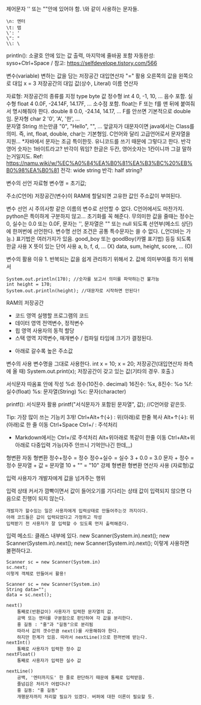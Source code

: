 제어문자
    '' 또는 ""안에 있어야 함.
    \와 같이 사용하는 문자들.

    \n: 엔터
    \t: 탭
    \': '
    \": "
    \\: \

println(): 소괄호 안에 있는 값 출력, 마지막에 줄바꿈 포함
자동완성: syso+Ctrl+Space / 참고: https://selfdevelope.tistory.com/566

변수(variable)
    변하는 값을 담는 저장공간
    대입연산자 "=" 활용
    오른쪽의 값을 왼쪽으로 대입
    x           =           3
    저장공간의  대입        값(상수, Literal)
    이름        연산자

자료형: 저장공간의 종류를 지정
            type    byte    값
    정수형  int     4       0, -1, 10, ...              음수 포함.
    실수형  float   4       0.0F, -24.14F, 14.17F, ...     소수점 포함.
                            float는 F 또는 f를 맨 뒤에 붙여줘서 명시해줘야 한다.
            double  8       0.0, -24.14, 14.17, ...
                            F를 안쓰면 기본적으로 double임.
    문자형  char    2       '0', 'A', '한', ...         
    문자열  String  쓰는만큼 "0", "Hello", "", ...
            앞글자가 대문자이면 java에서는 Class를 의미.
            즉, int, float, double, char는 기본형임.
            C언어와 달리 고급언어로서 문자열을 지원...
        *자바에서 문자는 조금 특이한듯. 유니코드를 쓰기 때문에 그렇다고 한다.
        반각 영어 숫자는 1바이트라고? 반각이 뭐임?
        한글은 두칸, 영어숫자는 1칸이니까 그걸 말하는거일지도.
        Ref: https://namu.wiki/w/%EC%A0%84%EA%B0%81%EA%B3%BC%20%EB%B0%98%EA%B0%81
        전각: wide string
        반각: half string?

변수의 선언
    자료형 변수명 = 초기값;

주소(C언어)
    저장공간(변수)이 RAM에 할달되면 고유한 값인 주소값이 부여된다.

변수 선언 시 주의사항
    같은 이름의 변수로 선언할 수 없다. C언어에서도 마찬가지.
        python은 특이하게 구분하지 않고...
    초기화를 꼭 해준다.
        무의미한 값을 줄때는 정수는 0, 실수는 0.0 또는 0.0F,
            문자는 '', 문자열은 "" 또는 null
    되도록 선언부(메소드 상단)에 한꺼번에 선언한다.
    변수명 선언 조건은 공통
    특수문자는 쓸 수 없다. (_언더바는 가능.)
        표기법은 여러가지가 있음. good_boy 또는 goodBoy(카멜 표기법) 등등
    되도록 한글 사용 X
    뜻이 있는 단어 사용
    a, b, f, d, ... (X)
    data, sum, height, score, ... (O)

변수의 활용 이유
    1. 반복되는 값을 쉽게 관리하기 위해서
    2. 값에 의미부여를 하기 위해서
    
    System.out.println(170); //숫자를 보고서 의미를 파악하는건 불가능
    int height = 170;
    System.out.println(height); //대문자로 시작하면 안된다!

RAM의 저장공간
- 코드 영역
    실행할 프로그램의 코드
- 데이터 영역
    전역변수, 정적변수
- 힙 영역
    사용자의 동적 할당
- 스택 영역
    지역변수, 매개변수 / 컴파일 타임에 크기가 결정된다.
* 아래로 갈수록 높은 주소값

변수의 사용
    변수명을 그대로 사용한다.
    int x = 10;
    x = 20;                 저장공간(대입연산자 좌측에 올 때)
    System.out.print(x);    저장공간이 갖고 있는 값(기타의 경우. 호출.)

서식문자
    따옴표 안에 작성
    %d: 정수(10진수. decimal) 16진수: %x, 8진수: %o
    %f: 실수(float)
    %s: 문자열(String)
    %c: 문자(character)

printf(): 서식문자 활용
    printf("서식문자가 포함된 문자열", 값); //C언어랑 같은듯.


Tip: 가장 많이 쓰는 기능키 3개!
Ctrl+Alt+↑(↓) : 위(아래)로 한줄 복사
Alt+↑(↓): 위(아래)로 한 줄 이동
Ctrl+Space
Ctrl+/ : 주석처리


* Markdown에서는 Ctrl+/로 주석처리
    Alt+위아래로 똑같이 한줄 이동
    Ctrl+Alt+위아래로 다중입력 가능(자주 안쓰니 기억안나긴 한데,,,)

형변환
    자동 형변환
        정수+정수 = 정수
        정수+실수 = 실수
        3 + 0.0 = 3.0
        문자 + 정수 = 정수
        문자열 + 값 = 문자열
        10 + "" = "10"
    강제 형변환
        형변환 연산자 사용
        (자료형)값

입력
    사용자가 개발자에게 값을 넘겨주는 행위

입력 상태
    커서가 깜빡이면서 값이 들어오기를 기다리는 상태
    값이 입력되지 않으면 다음으로 진행이 되지 않는다.

    개발자가 할수있는 일은 사용자에게 입력상태로 만들어주는것 까지이다.
    아래 코드들은 값이 입력되었다고 가정하고 작성
    입력받기 전 사용자가 잘 입력할 수 있도록 먼저 출력해준다.

입력 메소드: 클래스 내부에 있다.
    new Scanner(System.in).next();
    new Scanner(System.in).next();
    new Scanner(System.in).next();
    이렇게 사용하면 불편하다고.

    Scanner sc = new Scanner(System.in)
    sc.next;
    이렇게 객체로 만들어서 활용!

    Scanner sc = new Scanner(System.in)
    String data="";
    data = sc.next();

    next()
        통째로(반환값이) 사용자가 입력한 문자열의 값.
        공백 또는 엔터를 구분점으로 판단하여 각 값을 분리한다.
        홍 길동 : "홍"과 "길동"으로 분리됨
        따라서 값의 갯수만큼 next()를 사용해줘야 한다.
        하지만 한계가 있음. 따라서 nextLine()으로 한꺼번에 받는다.
    nextInt()
        통째로 사용자가 입력한 정수 값
    nextFloat()
        통째로 사용자가 입력한 실수 값

    nextLine()
        공백, '엔터까지도' 한 줄로 판단하기 때문에 통째로 입력받음.
        줄넘김은 처리가 어렵다나?
        홍 길동: "홍 길동"
        개행문자까지 처리할 필요가 있겠다. 버퍼에 대한 이론이 필요할 듯.